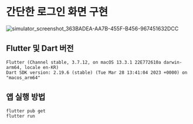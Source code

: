 # 간단한 로그인 화면 구현

![simulator_screenshot_363BADEA-AA7B-455F-B456-967451632DCC](https://github.com/JakeSeo/simple_login_screen/assets/10471865/5be1e185-3de4-4027-baa4-dba8e8167a0a)

## Flutter 및 Dart 버전

```
Flutter (Channel stable, 3.7.12, on macOS 13.3.1 22E772610a darwin-arm64, locale en-KR)
Dart SDK version: 2.19.6 (stable) (Tue Mar 28 13:41:04 2023 +0000) on "macos_arm64"
```

## 앱 실행 방법

```
flutter pub get
flutter run
```
